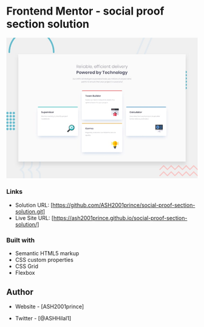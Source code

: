 # Frontend Mentor - social proof section solution

![Design preview for the Four card feature section coding challenge](./design/desktop-preview.jpg)

### Links

- Solution URL: [https://github.com/ASH2001prince/social-proof-section-solution.git]
- Live Site URL: [https://ash2001prince.github.io/social-proof-section-solution/]

### Built with

- Semantic HTML5 markup
- CSS custom properties
- CSS Grid
- Flexbox

## Author

- Website - [ASH2001prince]

- Twitter - [@ASHHilal1]
